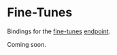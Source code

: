 # Fine-Tunes

Bindings for the [fine-tunes](https://beta.openai.com/docs/api-reference/fine-tunes) [endpoint](https://api.openai.com/v1/fine-tunes).

Coming soon.
